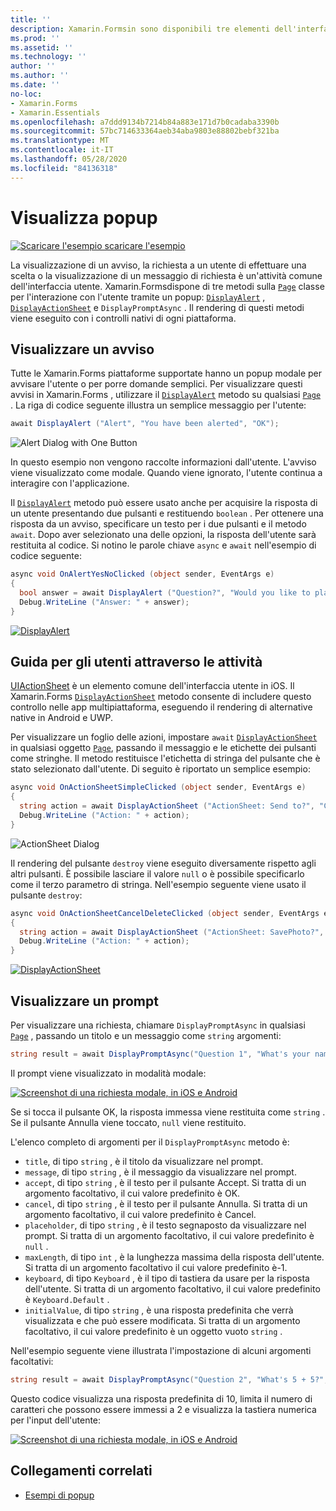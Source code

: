 ```yaml
---
title: ''
description: Xamarin.Formsin sono disponibili tre elementi dell'interfaccia utente di tipo popup, ovvero un avviso, un foglio di azione e una richiesta. Questo articolo illustra l'uso dell'avviso, della finestra delle azioni e delle API di prompt per visualizzare le finestre di dialogo che consentono agli utenti di inviare semplici domande, guidare gli utenti attraverso le attività e visualizzare i prompt.
ms.prod: ''
ms.assetid: ''
ms.technology: ''
author: ''
ms.author: ''
ms.date: ''
no-loc:
- Xamarin.Forms
- Xamarin.Essentials
ms.openlocfilehash: a7ddd9134b7214b84a883e171d7b0cadaba3390b
ms.sourcegitcommit: 57bc714633364aeb34aba9803e88802bebf321ba
ms.translationtype: MT
ms.contentlocale: it-IT
ms.lasthandoff: 05/28/2020
ms.locfileid: "84136318"
---
```

# <a name="display-pop-ups"></a>Visualizza popup

[![Scaricare ](~/media/shared/download.png) l'esempio scaricare l'esempio](https://docs.microsoft.com/samples/xamarin/xamarin-forms-samples/navigation-pop-ups)

La visualizzazione di un avviso, la richiesta a un utente di effettuare una scelta o la visualizzazione di un messaggio di richiesta è un'attività comune dell'interfaccia utente. Xamarin.Formsdispone di tre metodi sulla [`Page`](xref:Xamarin.Forms.Page) classe per l'interazione con l'utente tramite un popup: [`DisplayAlert`](xref:Xamarin.Forms.Page.DisplayAlert*) , [`DisplayActionSheet`](xref:Xamarin.Forms.Page.DisplayActionSheet*) e `DisplayPromptAsync` . Il rendering di questi metodi viene eseguito con i controlli nativi di ogni piattaforma.

## <a name="display-an-alert"></a>Visualizzare un avviso

Tutte le Xamarin.Forms piattaforme supportate hanno un popup modale per avvisare l'utente o per porre domande semplici. Per visualizzare questi avvisi in Xamarin.Forms , utilizzare il [`DisplayAlert`](xref:Xamarin.Forms.Page.DisplayAlert*) metodo su qualsiasi [`Page`](xref:Xamarin.Forms.Page) . La riga di codice seguente illustra un semplice messaggio per l'utente:

```csharp
await DisplayAlert ("Alert", "You have been alerted", "OK");
```

![](pop-ups-images/alert.png "Alert Dialog with One Button")

In questo esempio non vengono raccolte informazioni dall'utente. L'avviso viene visualizzato come modale. Quando viene ignorato, l'utente continua a interagire con l'applicazione.

Il [`DisplayAlert`](xref:Xamarin.Forms.Page.DisplayAlert*) metodo può essere usato anche per acquisire la risposta di un utente presentando due pulsanti e restituendo `boolean` . Per ottenere una risposta da un avviso, specificare un testo per i due pulsanti e il metodo `await`. Dopo aver selezionato una delle opzioni, la risposta dell'utente sarà restituita al codice. Si notino le parole chiave `async` e `await` nell'esempio di codice seguente:

```csharp
async void OnAlertYesNoClicked (object sender, EventArgs e)
{
  bool answer = await DisplayAlert ("Question?", "Would you like to play a game", "Yes", "No");
  Debug.WriteLine ("Answer: " + answer);
}
```

[![DisplayAlert](pop-ups-images/alert2-sml.png "Finestra di dialogo di avviso con due pulsanti")](pop-ups-images/alert2.png#lightbox "Finestra di dialogo di avviso con due pulsanti")

## <a name="guide-users-through-tasks"></a>Guida per gli utenti attraverso le attività

[UIActionSheet](https://developer.apple.com/library/ios/documentation/uikit/reference/uiactionsheet_class/Reference/Reference.html) è un elemento comune dell'interfaccia utente in iOS. Il Xamarin.Forms [`DisplayActionSheet`](xref:Xamarin.Forms.Page.DisplayActionSheet*) metodo consente di includere questo controllo nelle app multipiattaforma, eseguendo il rendering di alternative native in Android e UWP.

Per visualizzare un foglio delle azioni, impostare `await` [`DisplayActionSheet`](xref:Xamarin.Forms.Page.DisplayActionSheet*) in qualsiasi oggetto [`Page`](xref:Xamarin.Forms.Page), passando il messaggio e le etichette dei pulsanti come stringhe. Il metodo restituisce l'etichetta di stringa del pulsante che è stato selezionato dall'utente. Di seguito è riportato un semplice esempio:

```csharp
async void OnActionSheetSimpleClicked (object sender, EventArgs e)
{
  string action = await DisplayActionSheet ("ActionSheet: Send to?", "Cancel", null, "Email", "Twitter", "Facebook");
  Debug.WriteLine ("Action: " + action);
}
```

![](pop-ups-images/action.png "ActionSheet Dialog")

Il rendering del pulsante `destroy` viene eseguito diversamente rispetto agli altri pulsanti. È possibile lasciare il valore `null` o è possibile specificarlo come il terzo parametro di stringa. Nell'esempio seguente viene usato il pulsante `destroy`:

```csharp
async void OnActionSheetCancelDeleteClicked (object sender, EventArgs e)
{
  string action = await DisplayActionSheet ("ActionSheet: SavePhoto?", "Cancel", "Delete", "Photo Roll", "Email");
  Debug.WriteLine ("Action: " + action);
}
```

[![DisplayActionSheet](pop-ups-images/action2-sml.png "Finestra di dialogo foglio di azione con pulsante Elimina")](pop-ups-images/action2.png#lightbox "Finestra di dialogo foglio di azione con pulsante Elimina")

## <a name="display-a-prompt"></a>Visualizzare un prompt

Per visualizzare una richiesta, chiamare `DisplayPromptAsync` in qualsiasi [`Page`](xref:Xamarin.Forms.Page) , passando un titolo e un messaggio come `string` argomenti:

```csharp
string result = await DisplayPromptAsync("Question 1", "What's your name?");
```

Il prompt viene visualizzato in modalità modale:

[![Screenshot di una richiesta modale, in iOS e Android](pop-ups-images/simple-prompt.png "Prompt modale")](pop-ups-images/simple-prompt-large.png#lightbox "Prompt modale")

Se si tocca il pulsante OK, la risposta immessa viene restituita come `string` . Se il pulsante Annulla viene toccato, `null` viene restituito.

L'elenco completo di argomenti per il `DisplayPromptAsync` metodo è:

- `title`, di tipo `string` , è il titolo da visualizzare nel prompt.
- `message`, di tipo `string` , è il messaggio da visualizzare nel prompt.
- `accept`, di tipo `string` , è il testo per il pulsante Accept. Si tratta di un argomento facoltativo, il cui valore predefinito è OK.
- `cancel`, di tipo `string` , è il testo per il pulsante Annulla. Si tratta di un argomento facoltativo, il cui valore predefinito è Cancel.
- `placeholder`, di tipo `string` , è il testo segnaposto da visualizzare nel prompt. Si tratta di un argomento facoltativo, il cui valore predefinito è `null` .
- `maxLength`, di tipo `int` , è la lunghezza massima della risposta dell'utente. Si tratta di un argomento facoltativo il cui valore predefinito è-1.
- `keyboard`, di tipo `Keyboard` , è il tipo di tastiera da usare per la risposta dell'utente. Si tratta di un argomento facoltativo, il cui valore predefinito è `Keyboard.Default` .
- `initialValue`, di tipo `string` , è una risposta predefinita che verrà visualizzata e che può essere modificata. Si tratta di un argomento facoltativo, il cui valore predefinito è un oggetto vuoto `string` .

Nell'esempio seguente viene illustrata l'impostazione di alcuni argomenti facoltativi:

```csharp
string result = await DisplayPromptAsync("Question 2", "What's 5 + 5?", initialValue: "10", maxLength: 2, keyboard: Keyboard.Numeric);
```

Questo codice visualizza una risposta predefinita di 10, limita il numero di caratteri che possono essere immessi a 2 e visualizza la tastiera numerica per l'input dell'utente:

[![Screenshot di una richiesta modale, in iOS e Android](pop-ups-images/keyboard-prompt.png "Prompt modale")](pop-ups-images/keyboard-prompt-large.png#lightbox "Prompt modale")

## <a name="related-links"></a>Collegamenti correlati

- [Esempi di popup](https://docs.microsoft.com/samples/xamarin/xamarin-forms-samples/navigation-pop-ups)
